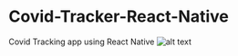 # Covid-Tracker-React-Native
Covid Tracking app using React Native
![alt text](http://url/to/img.png)
